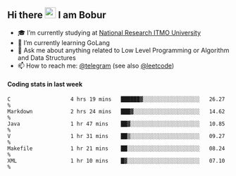 ## Hi there <img src="https://media.giphy.com/media/hvRJCLFzcasrR4ia7z/giphy.gif" width="25px" height="25px"> I am Bobur

- :mortar_board: I’m currently studying at [National Research ITMO University](https://itmo.ru/)
- :seedling: I’m currently learning GoLang
- :speech_balloon: Ask me about anything related to Low Level Programming or Algorithm and Data Structures
- :mailbox: How to reach me: [@telegram](https://t.me/octoant) (see also [@leetcode](https://leetcode.com/octoant/))    

#### Coding stats in last week

<!--START_SECTION:waka-->

```text
C                   4 hrs 19 mins   ██████▓░░░░░░░░░░░░░░░░░░   26.27 %
Markdown            2 hrs 24 mins   ███▓░░░░░░░░░░░░░░░░░░░░░   14.62 %
Java                1 hr 47 mins    ██▓░░░░░░░░░░░░░░░░░░░░░░   10.85 %
V                   1 hr 31 mins    ██▒░░░░░░░░░░░░░░░░░░░░░░   09.27 %
Makefile            1 hr 21 mins    ██░░░░░░░░░░░░░░░░░░░░░░░   08.24 %
XML                 1 hr 10 mins    █▓░░░░░░░░░░░░░░░░░░░░░░░   07.10 %
```

<!--END_SECTION:waka-->
